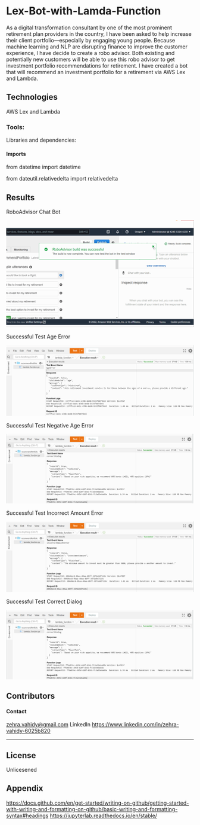 # Lex-Bot-with-Lamda-Function
As a digital transformation consultant by one of the most prominent retirement plan providers in the country, I have been asked to help increase their client portfolio—especially by engaging young people. Because machine learning and NLP are disrupting finance to improve the customer experience, I have decide to create a robo advisor. Both existing and potentially new customers will be able to use this robo advisor to get investment portfolio recommendations for retirement.
I have created a bot that will recommend an investment portfolio for a retirement via AWS Lex and Lambda.

## Technologies

AWS Lex and Lambda

### Tools:

Libraries and dependencies:

#### Imports

from datetime import datetime

from dateutil.relativedelta import relativedelta

## Results
RoboAdvisor Chat Bot

![](Screenshots/RoboAdvisor.gif)

Successful Test Age Error

![](Screenshots/AgeError_statusSucceeded.png)

Successful Test Negative Age Error

![](Screenshots/correctDialog_statusSucceeded.png)

Successful Test Incorrect Amount Error

![](Screenshots/incorrectAmountError_statusSucceeded.png)

Successful Test Correct Dialog

![](Screenshots/correctDialog_statusSucceeded.png)

## Contributors

#### Contact
zehra.vahidy@gmail.com
LinkedIn https://www.linkedin.com/in/zehra-vahidy-6025b820

---

## License

Unlicesened

## Appendix
https://docs.github.com/en/get-started/writing-on-github/getting-started-with-writing-and-formatting-on-github/basic-writing-and-formatting-syntax#headings
https://jupyterlab.readthedocs.io/en/stable/

